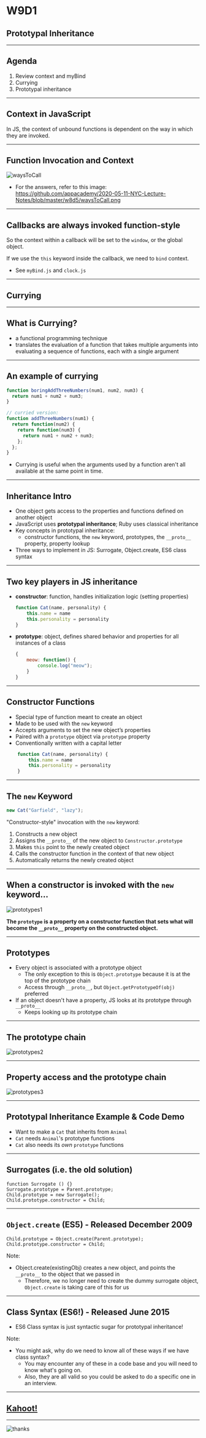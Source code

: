 # W9D1
## Prototypal Inheritance

---

## Agenda
1. Review context and myBind
2. Currying
3. Prototypal inheritance

---

## Context in JavaScript

In JS, the context of unbound functions is dependent on the way in which they are invoked.

---

## Function Invocation and Context

![waysToCall](https://raw.githubusercontent.com/appacademy/2020-05-11-NYC-Lecture-Notes/master/w9d1/code_demo/visual_aids/waysToCallQuiz.png?token=ALOGIUH6JCQ3HZNRYOUHTHS7BREPM)

* For the answers, refer to this image: https://github.com/appacademy/2020-05-11-NYC-Lecture-Notes/blob/master/w8d5/waysToCall.png

---

## Callbacks are always invoked function-style

So the context within a callback will be set to the `window`, or the global object.

If we use the `this` keyword inside the callback, we need to `bind` context.
+ See `myBind.js` and `clock.js`

---

## Currying

---

## What is Currying?

* a functional programming technique
* translates the evaluation of a function that takes multiple arguments into evaluating a sequence of functions, each with a single argument

---

## An example of currying

```js
function boringAddThreeNumbers(num1, num2, num3) {
  return num1 + num2 + num3;
}

// curried version:
function addThreeNumbers(num1) {
  return function(num2) {
    return function(num3) {
      return num1 + num2 + num3;
    };
  };
}
```

* Currying is useful when the arguments used by a function aren't all available at the same point in time.

---

## Inheritance Intro

+ One object gets access to the properties and functions defined on another object
+ JavaScript uses **prototypal inheritance**; Ruby uses classical inheritance
+ Key concepts in prototypal inheritance:
    - constructor functions, the `new` keyword, prototypes, the `__proto__` property, property lookup
+ Three ways to implement in JS: Surrogate, Object.create, ES6 class syntax

---

## Two key players in JS inheritance

+ **constructor**: function, handles initialization logic (setting properties)
    ```js
    function Cat(name, personality) {
        this.name = name
        this.personality = personality
    }
    ```

+ **prototype**: object, defines shared behavior and properties for all instances of a class
    ```js
    {
        meow: function() {
            console.log("meow");
        }
    }
    ```

---

## Constructor Functions

+ Special type of function meant to create an object
+ Made to be used with the `new` keyword
+ Accepts arguments to set the new object’s properties
+ Paired with a `prototype` object via `prototype` property
+ Conventionally written with a capital letter

```js
    function Cat(name, personality) {
        this.name = name
        this.personality = personality
    }
```

---

## The `new` Keyword

```js
new Cat("Garfield", "lazy");
```

"Constructor-style" invocation with the `new` keyword:

1. Constructs a new object
2. Assigns the `__proto__` of the new object to `Constructor.prototype`
3. Makes `this` point to the newly created object
4. Calls the constructor function in the context of that new object
5. Automatically returns the newly created object

---

## When a constructor is invoked with the `new` keyword...

![prototypes1](https://raw.githubusercontent.com/appacademy/2020-05-11-NYC-Lecture-Notes/master/w9d1/code_demo/visual_aids/prototypal_inheritance_1.png?token=ALOGIUGBRFD2VN4YEC7G33S7BRBIK)

**The `prototype` is a property on a constructor function that sets what will become the `__proto__` property on the constructed object.**

---

## Prototypes

+ Every object is associated with a prototype object
    - The only exception to this is `Object.prototype` because it is at the top of the prototype chain
    - Access through `__proto__`, but `Object.getPrototypeOf(obj)` preferred
+ If an object doesn't have a property, JS looks at its prototype through `__proto__`
    - Keeps looking up its prototype chain

---

## The prototype chain

![prototypes2](https://raw.githubusercontent.com/appacademy/2020-05-11-NYC-Lecture-Notes/master/w9d1/code_demo/visual_aids/prototypal_inheritance_2.png?token=ALOGIUCDJXXM7MSEZJEJW2K7BRBLA)

---

## Property access and the prototype chain

![prototypes3](https://raw.githubusercontent.com/appacademy/2020-05-11-NYC-Lecture-Notes/master/w9d1/code_demo/visual_aids/prototypal_inheritance_3.png?token=ALOGIUGZTWV32DNOCYVK5D27BRBMK)

---

## Prototypal Inheritance Example & Code Demo

+ Want to make a `Cat` that inherits from `Animal`
+ `Cat` needs `Animal`'s prototype functions
+ `Cat` also needs its *own* `prototype` functions

---

## Surrogates (i.e. the old solution)

```JS
function Surrogate () {}
Surrogate.prototype = Parent.prototype;
Child.prototype = new Surrogate();
Child.prototype.constructor = Child;
```

---

## `Object.create` (ES5) - Released December 2009

```JS
Child.prototype = Object.create(Parent.prototype);
Child.prototype.constructor = Child;
```

Note:

+ Object.create(existingObj) creates a new object, and points the `__proto__` to the object that we passed in
  + Therefore, we no longer need to create the dummy surrogate object, `Object.create` is taking care of this for us

---

## Class Syntax (ES6!) - Released June 2015

+ ES6 Class syntax is just syntactic sugar for prototypal inheritance!

Note:

+ You might ask, why do we need to know all of these ways if we have class syntax?
  + You may encounter any of these in a code base and you will need to know what's going on.
  + Also, they are all valid so you could be asked to do a specific one in an interview.

---

## [Kahoot!](https://play.kahoot.it/v2/?quizId=2c962356-57ef-48b5-b008-84fed9160373)

---

![thanks](https://media0.giphy.com/media/3oz8xIsloV7zOmt81G/giphy.gif)
